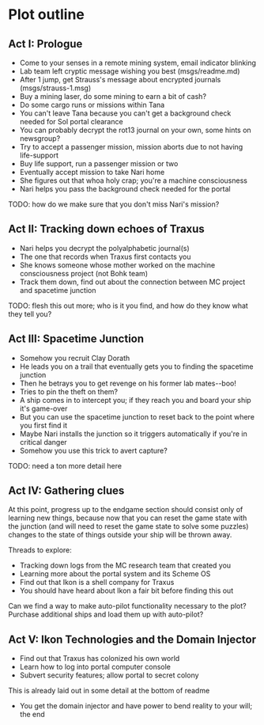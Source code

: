# Plot outline

## Act I: Prologue

* Come to your senses in a remote mining system, email indicator blinking
* Lab team left cryptic message wishing you best (msgs/readme.md)
* After 1 jump, get Strauss's message about encrypted journals (msgs/strauss-1.msg)
* Buy a mining laser, do some mining to earn a bit of cash?
* Do some cargo runs or missions within Tana
 * You can't leave Tana because you can't get a background check needed for Sol portal clearance
* You can probably decrypt the rot13 journal on your own, some hints on newsgroup?
* Try to accept a passenger mission, mission aborts due to not having life-support
* Buy life support, run a passenger mission or two
* Eventually accept mission to take Nari home
* She figures out that whoa holy crap; you're a machine consciousness
* Nari helps you pass the background check needed for the portal

TODO: how do we make sure that you don't miss Nari's mission?

## Act II: Tracking down echoes of Traxus

* Nari helps you decrypt the polyalphabetic journal(s)
 * The one that records when Traxus first contacts you
* She knows someone whose mother worked on the machine consciousness project (not Bohk team)
* Track them down, find out about the connection between MC project and spacetime junction

TODO: flesh this out more; who is it you find, and how do they know what they tell you?

## Act III: Spacetime Junction

* Somehow you recruit Clay Dorath
* He leads you on a trail that eventually gets you to finding the spacetime junction
* Then he betrays you to get revenge on his former lab mates--boo!
 * Tries to pin the theft on them?
* A ship comes in to intercept you; if they reach you and board your ship it's game-over
* But you can use the spacetime junction to reset back to the point where you first find it
 * Maybe Nari installs the junction so it triggers automatically if you're in critical danger
 * Somehow you use this trick to avert capture?

TODO: need a ton more detail here

## Act IV: Gathering clues

At this point, progress up to the endgame section should consist only
of learning new things, because now that you can reset the game state
with the junction (and will need to reset the game state to solve some
puzzles) changes to the state of things outside your ship will be
thrown away.

Threads to explore:

* Tracking down logs from the MC research team that created you
* Learning more about the portal system and its Scheme OS
* Find out that Ikon is a shell company for Traxus
 * You should have heard about Ikon a fair bit before finding this out

Can we find a way to make auto-pilot functionality necessary to the plot?
Purchase additional ships and load them up with auto-pilot?

## Act V: Ikon Technologies and the Domain Injector

* Find out that Traxus has colonized his own world
* Learn how to log into portal computer console
 * Subvert security features; allow portal to secret colony

This is already laid out in some detail at the bottom of readme

* You get the domain injector and have power to bend reality to your will; the end
